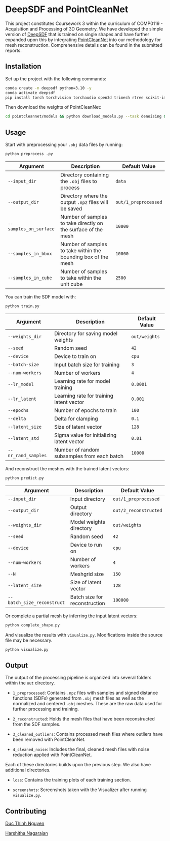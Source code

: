 # DeepSDF and PointCleanNet

This project constitutes Coursework 3 within the curriculum of COMP0119 - Acquisition and Processing of 3D Geometry. We have developed the simple version of [DeepSDF](https://arxiv.org/abs/1901.05103) that is trained on single shapes and have further expanded upon this by integrating [PointCleanNet](https://geometry.cs.ucl.ac.uk/projects/2019/pointcleannet/) into our methodology for mesh reconstruction. Comprehensive details can be found in the submitted reports.

## Installation

Set up the project with the following commands:

``` bash
conda create -n deepsdf python=3.10 -y
conda activate deepsdf
pip install torch torchvision torchaudio open3d trimesh rtree scikit-image
```

Then download the weights of PointCleanNet:

``` bash
cd pointcleannet/models && python download_models.py --task denoising && python download_models.py --task outliers_removal && cd ../..
```

## Usage

Start with preprocessing your `.obj` data files by running:
``` bash
python preprocess .py
```
| Argument               | Description                                      | Default Value         |
|------------------------|--------------------------------------------------|-----------------------|
| `--input_dir`          | Directory containing the `.obj` files to process | `data`                |
| `--output_dir`         | Directory where the output `.npz` files will be saved | `out/1_preprocessed` |
| `--samples_on_surface` | Number of samples to take directly on the surface of the mesh | `10000`              |
| `--samples_in_bbox`    | Number of samples to take within the bounding box of the mesh | `10000`              |
| `--samples_in_cube`    | Number of samples to take within the unit cube | `2500`                  |



You can train the SDF model with:
``` bash
python train.py
```
| Argument        | Description                                       | Default Value                     |
|-----------------|---------------------------------------------------|-----------------------------------|
| `--weights_dir` | Directory for saving model weights                      | `out/weights`    |
| `--seed`        | Random seed                                       | `42`                              |
| `--device`      | Device to train on                                | `cpu`                             |
| `--batch-size`  | Input batch size for training                     | `3`                           |
| `--num-workers` | Number of workers                                 | `4`                               |
| `--lr_model`    | Learning rate for model training                  | `0.0001`                           |
| `--lr_latent`   | Learning rate for training latent vector          | `0.001`                           |
| `--epochs`      | Number of epochs to train                         | `100`                             |
| `--delta`       | Delta for clamping                                | `0.1`                             |
| `--latent_size` | Size of latent vector                              | `128`                             |
| `--latent_std`       | Sigma value for initializing latent vector    | `0.01`                           |
| `--nr_rand_samples`  | Number of random subsamples from each batch   | `10000`                               |


And reconstruct the meshes with the trained latent vectors:
``` bash
python predict.py
```
| Argument                | Description                                  | Default Value              |
|-------------------------|----------------------------------------------|----------------------------|
| `--input_dir`           | Input directory                              | `out/1_preprocessed`       |
| `--output_dir`          | Output directory                             | `out/2_reconstructed`      |
| `--weights_dir`         | Model weights directory                      | `out/weights`              |
| `--seed`                | Random seed                                  | `42`                       |
| `--device`              | Device to run on                             | `cpu`                      |
| `--num-workers`         | Number of workers                            | `4`                        |
| `--N`                   | Meshgrid size                                | `150`                      |
| `--latent_size`         | Size of latent vector                        | `128`                      |
| `--batch_size_reconstruct` | Batch size for reconstruction             | `100000`                   |


Or complete a partial mesh by inferring the input latent vectors:
``` bash
python complete_shape.py
```

And visualize the results with `visualize.py`. Modifications inside the source file may be necessary.
``` bash
python visualize.py
```


## Output

The output of the processing pipeline is organized into several folders within the `out` directory.

- `1_preprocessed`: Contains `.npz` files with samples and signed distance functions (SDFs) generated from `.obj` mesh files as well as the normalized and centered `.obj` meshes. These are the raw data used for further processing and training.

- `2_reconstructed`: Holds the mesh files that have been reconstructed from the SDF samples. 

- `3_cleaned_outliers`: Contains processed mesh files where outliers have been removed with PointCleanNet.

- `4_cleaned_noise`: Includes the final, cleaned mesh files with noise reduction applied with PointCleanNet.

Each of these directories builds upon the previous step. We also have additional directories.

- `loss`: Contains the training plots of each training section.

- `screenshots`: Screenshots taken with the Visualizer after running `visualize.py`.

## Contributing
[Duc Thinh Nguyen](https://github.com/duc-ng)

[Harshitha Nagarajan ](https://github.com/HarshithaNagarajan)
